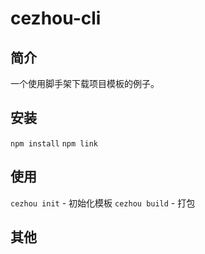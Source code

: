 # cezhou-cli

## 简介
一个使用脚手架下载项目模板的例子。

## 安装
`npm install`
`npm link`

## 使用
`cezhou init` - 初始化模板
`cezhou build` - 打包

## 其他
